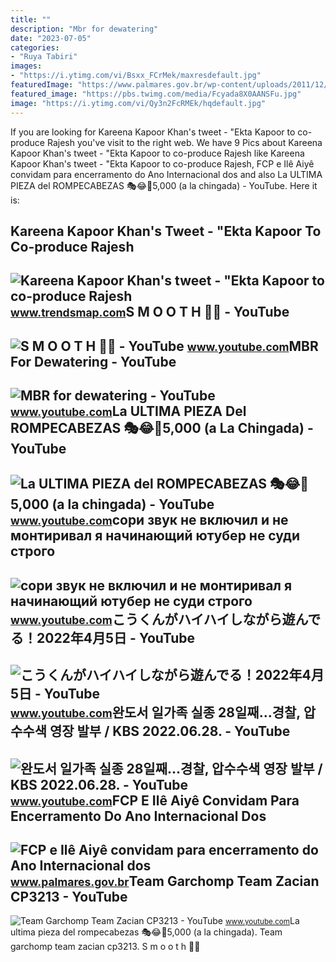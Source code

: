 ```yaml
---
title: ""
description: "Mbr for dewatering"
date: "2023-07-05"
categories:
- "Ruya Tabiri"
images:
- "https://i.ytimg.com/vi/Bsxx_FCrMek/maxresdefault.jpg"
featuredImage: "https://www.palmares.gov.br/wp-content/uploads/2011/12/banner-Ile-aiye.jpg"
featured_image: "https://pbs.twimg.com/media/Fcyada8X0AANSFu.jpg"
image: "https://i.ytimg.com/vi/Qy3n2FcRMEk/hqdefault.jpg"
---
```


If you are looking for Kareena Kapoor Khan's tweet - "Ekta Kapoor to co-produce Rajesh you've visit to the right web. We have 9 Pics about Kareena Kapoor Khan's tweet - "Ekta Kapoor to co-produce Rajesh like Kareena Kapoor Khan's tweet - "Ekta Kapoor to co-produce Rajesh, FCP e Ilê Aiyê convidam para encerramento do Ano Internacional dos and also La ULTIMA PIEZA del ROMPECABEZAS 🎭😂🧘5,000 (a la chingada) - YouTube. Here it is:

Kareena Kapoor Khan's Tweet - "Ekta Kapoor To Co-produce Rajesh
---------------------------------------------------------------

 ![Kareena Kapoor Khan's tweet - "Ekta Kapoor to co-produce Rajesh](https://pbs.twimg.com/media/Fcyada8X0AANSFu.jpg) <small>www.trendsmap.com</small>S M O O T H 🥵😚 - YouTube
------------------------

 ![S M O O T H 🥵😚 - YouTube](https://i.ytimg.com/vi/Uq7CyXNC4Uc/maxresdefault.jpg?sqp=-oaymwEoCIAKENAF8quKqQMcGADwAQH4Ac4FgAKACooCDAgAEAEYEyBZKH8wDw==&rs=AOn4CLAw-33L9t9STl2reyPX0fCrgE38Bw) <small>www.youtube.com</small>MBR For Dewatering - YouTube
----------------------------

 ![MBR for dewatering - YouTube](https://i.ytimg.com/vi/tm6AzvLApv0/maxresdefault.jpg?sqp=-oaymwEmCIAKENAF8quKqQMa8AEB-AGUA4AC0AWKAgwIABABGGUgYShaMA8=&rs=AOn4CLBpEn1_zAaMu-fcrgE42S03gNHk_A) <small>www.youtube.com</small>La ULTIMA PIEZA Del ROMPECABEZAS 🎭😂🧘5,000 (a La Chingada) - YouTube
-------------------------------------------------------------------

 ![La ULTIMA PIEZA del ROMPECABEZAS 🎭😂🧘5,000 (a la chingada) - YouTube](https://i.ytimg.com/vi/KdZ3OosEZ6s/hq2.jpg?sqp=-oaymwEoCOADEOgC8quKqQMcGADwAQH4Ad4EgAK4CIoCDAgAEAEYZSBMKGMwDw==&rs=AOn4CLCfzFvJaPoNerKMbSKycXF-fCyaDA) <small>www.youtube.com</small>сори звук не включил и не монтиривал я начинающий ютубер не суди строго
-----------------------------------------------------------------------

 ![сори звук не включил и не монтиривал я начинающий ютубер не суди строго](https://i.ytimg.com/vi/Qy3n2FcRMEk/hqdefault.jpg) <small>www.youtube.com</small>こうくんがハイハイしながら遊んでる！2022年4月5日 - YouTube
-------------------------------------

 ![こうくんがハイハイしながら遊んでる！2022年4月5日 - YouTube](https://i.ytimg.com/vi/H2fAEMesIjo/maxresdefault.jpg?sqp=-oaymwEmCIAKENAF8quKqQMa8AEB-AH-CYAC0AWKAgwIABABGGUgXyhTMA8=&rs=AOn4CLCJYSghky0o-ilndxvg6fCYAda1ug) <small>www.youtube.com</small>완도서 일가족 실종 28일째…경찰, 압수수색 영장 발부 / KBS 2022.06.28. - YouTube
----------------------------------------------------------

 ![완도서 일가족 실종 28일째…경찰, 압수수색 영장 발부 / KBS 2022.06.28. - YouTube](https://i.ytimg.com/vi/Bsxx_FCrMek/maxresdefault.jpg) <small>www.youtube.com</small>FCP E Ilê Aiyê Convidam Para Encerramento Do Ano Internacional Dos
------------------------------------------------------------------

 ![FCP e Ilê Aiyê convidam para encerramento do Ano Internacional dos](https://www.palmares.gov.br/wp-content/uploads/2011/12/banner-Ile-aiye.jpg) <small>www.palmares.gov.br</small>Team Garchomp Team Zacian CP3213 - YouTube
------------------------------------------

 ![Team Garchomp Team Zacian CP3213 - YouTube](https://i.ytimg.com/vi/HYLCwcE-Dgc/maxres2.jpg?sqp=-oaymwEoCIAKENAF8quKqQMcGADwAQH4AYwCgALgA4oCDAgAEAEYRSBHKGUwDw==&rs=AOn4CLC_ulBvmvqa2cf2uT56Qfk3FCYaDA) <small>www.youtube.com</small>La ultima pieza del rompecabezas 🎭😂🧘5,000 (a la chingada). Team garchomp team zacian cp3213. S m o o t h 🥵😚
